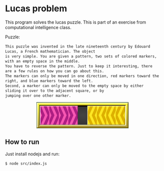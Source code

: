 # Lucas problem

This program solves the lucas puzzle. This is part of an exercise from computational intelligence class.

Puzzle: 

```
This puzzle was invented in the late nineteenth century by Edouard Lucas, a French mathematician. The object 
is very simple. You are given a pattern, two sets of colored markers, with an empty space in the middle. 
You have to reverse the pattern. Just to keep it interesting, there are a few rules on how you can go about this. 
The markers can only be moved in one direction, red markers toward the right, and blue markers toward the left. 
Second, a marker can only be moved to the empty space by either sliding it over to the adjacent square, or by 
jumping over one other marker.
```
<p align="center">
	<a href="">
		<img alt="puzzle" src="./puzzle.png" width="300px">
	</a>
</p>

## How to run

Just install nodejs and run:

```
$ node src/index.js
```

